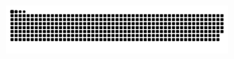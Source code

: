 <picture>
  <source media="(prefers-color-scheme: dark)" srcset="https://raw.githubusercontent.com/chaicj001/chaicj001/output/github-contribution-grid-snake-dark.svg">
  <source media="(prefers-color-scheme: light)" srcset="https://raw.githubusercontent.com/chaicj001/chaicj001/output/github-contribution-grid-snake.svg">
  <img alt="github contribution grid snake animation" src="https://raw.githubusercontent.com/chaicj001/chaicj001/output/github-contribution-grid-snake.svg">
</picture>

